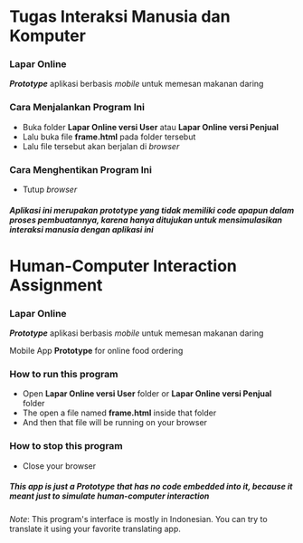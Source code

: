 # Tugas Interaksi Manusia dan Komputer
### Lapar Online

__*Prototype*__ aplikasi berbasis *mobile* untuk memesan makanan daring

### Cara Menjalankan Program Ini
- Buka folder **Lapar Online versi User** atau **Lapar Online versi Penjual**
- Lalu buka file __frame.html__ pada folder tersebut
- Lalu file tersebut akan berjalan di _browser_

### Cara Menghentikan Program Ini
- Tutup _browser_

##### Aplikasi ini merupakan _prototype_ yang tidak memiliki _code_ apapun dalam proses pembuatannya, karena hanya ditujukan untuk mensimulasikan interaksi manusia dengan aplikasi ini

# Human-Computer Interaction Assignment
### Lapar Online

__*Prototype*__ aplikasi berbasis *mobile* untuk memesan makanan daring

Mobile App __Prototype__ for online food ordering

### How to run this program
- Open **Lapar Online versi User** folder or **Lapar Online versi Penjual** folder
- The open a file named __frame.html__ inside that folder
- And then that file will be running on your browser

### How to stop this program
- Close your browser

##### This app is just a _Prototype_ that has no code embedded into it, because it meant just to simulate human-computer interaction


_Note_: This program's interface is mostly in Indonesian. You can try to translate it using your favorite translating app.
